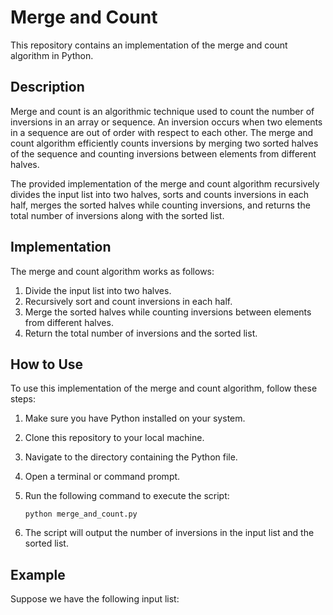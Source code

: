 # Merge and Count

This repository contains an implementation of the merge and count algorithm in Python.

## Description

Merge and count is an algorithmic technique used to count the number of inversions in an array or sequence. An inversion occurs when two elements in a sequence are out of order with respect to each other. The merge and count algorithm efficiently counts inversions by merging two sorted halves of the sequence and counting inversions between elements from different halves.

The provided implementation of the merge and count algorithm recursively divides the input list into two halves, sorts and counts inversions in each half, merges the sorted halves while counting inversions, and returns the total number of inversions along with the sorted list.

## Implementation

The merge and count algorithm works as follows:

1. Divide the input list into two halves.
2. Recursively sort and count inversions in each half.
3. Merge the sorted halves while counting inversions between elements from different halves.
4. Return the total number of inversions and the sorted list.

## How to Use

To use this implementation of the merge and count algorithm, follow these steps:

1. Make sure you have Python installed on your system.
2. Clone this repository to your local machine.
3. Navigate to the directory containing the Python file.
4. Open a terminal or command prompt.
5. Run the following command to execute the script:

    ```
    python merge_and_count.py
    ```

6. The script will output the number of inversions in the input list and the sorted list.

## Example

Suppose we have the following input list:


